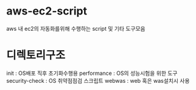 # aws-ec2-script
aws 내 ec2의 자동화를위해 수행하는 script 및 기타 도구모음

# 디렉토리구조
init : OS배포 직후 초기화수행용
performance : OS의 성능시험을 위한 도구
security-check : OS 취약점점검 스크립트
webwas : web 혹은 was설치시 사용

